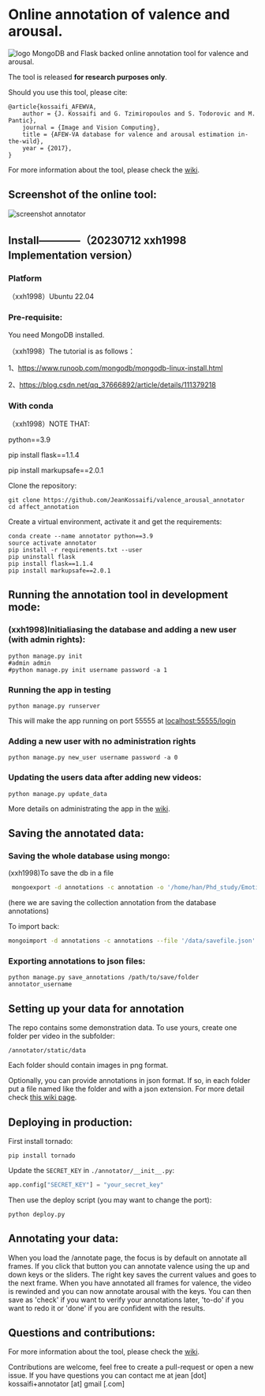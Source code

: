 # Online annotation of valence and arousal.
![logo](./annotator/static/favicon.png) MongoDB and Flask backed online annotation tool for valence and arousal.

The tool is released **for research purposes only**.

Should you use this tool, please cite:
```
@article{kossaifi_AFEWVA,
    author = {J. Kossaifi and G. Tzimiropoulos and S. Todorovic and M. Pantic},
    journal = {Image and Vision Computing},
    title = {AFEW-VA database for valence and arousal estimation in-the-wild},
    year = {2017},
}
```

For more information about the tool, please check the [wiki](https://github.com/JeanKossaifi/valence_arousal_annotator/wiki).
 
## Screenshot of the online tool:
![screenshot annotator](./images/annotator.png)


## Install————（20230712 xxh1998 Implementation version）

### Platform
（xxh1998）Ubuntu 22.04

### Pre-requisite:
You need MongoDB installed.

（xxh1998）The tutorial is as follows：

1、https://www.runoob.com/mongodb/mongodb-linux-install.html

2、https://blog.csdn.net/qq_37666892/article/details/111379218

### With conda
（xxh1998）NOTE THAT:

python==3.9

pip install flask==1.1.4

pip install markupsafe==2.0.1


Clone the repository:
```
git clone https://github.com/JeanKossaifi/valence_arousal_annotator
cd affect_annotation
```

Create a virtual environment, activate it and get the requirements:
```
conda create --name annotator python==3.9
source activate annotator
pip install -r requirements.txt --user
pip uninstall flask
pip install flask==1.1.4
pip install markupsafe==2.0.1
```


## Running the annotation tool in development mode:

### (xxh1998)Initialiasing the database and adding a new user (with admin rights):
```
python manage.py init
#admin admin
#python manage.py init username password -a 1
```

### Running the app in testing
```
python manage.py runserver
```
This will make the app running on port 55555 at [localhost:55555/login](localhost:55555/login)

### Adding a new user with no administration rights
```
python manage.py new_user username password -a 0
```

### Updating the users data after adding new videos:
```
python manage.py update_data
```

More details on administrating the app in the [wiki](https://github.com/JeanKossaifi/valence_arousal_annotator/wiki/Deploying-the-server).


## Saving the annotated data:

### Saving the whole database using mongo:
(xxh1998)To save the db in a file 
``` bash
 mongoexport -d annotations -c annotation -o '/home/han/Phd_study/EmotionExp/annotation/valence_arousal_annotator/annotator/savefile.json'
```
(here we are saving the collection annotation from the database annotations)

To import back:
``` bash
mongoimport -d annotations -c annotations --file '/data/savefile.json'
```

### Exporting annotations to json files:
```
python manage.py save_annotations /path/to/save/folder annotator_username
```

## Setting up your data for annotation
The repo contains some demonstration data. 
To use yours, create one folder per video in the subfolder:
```
/annotator/static/data
```
Each folder should contain images in png format.

Optionally, you can provide annotations in json format.
If so, in each folder put a file named like the folder and with a json extension.
For more detail check [this wiki page](https://github.com/JeanKossaifi/valence_arousal_annotator/wiki/Setting-up-the-data-to-annotate).


## Deploying in production:
First install tornado:
```
pip install tornado
```

Update the `SECRET_KEY` in `./annotator/__init__.py`:
```python
app.config["SECRET_KEY"] = "your_secret_key"
```

Then use the deploy script (you may want to change the port):
```
python deploy.py
```


## Annotating your data:
When you load the /annotate page, the focus is by default on annotate all frames.
If you click that button you can annotate valence using the up and down keys or the sliders.
The right key saves the current values and goes to the next frame.
When you have annotated all frames for valence, the video is rewinded and you can now annotate arousal with the keys.
You can then save as 'check' if you want to verify your annotations later, 'to-do' if you want to redo it or 'done' if you are confident with the results.

## Questions and contributions:
For more information about the tool, please check the [wiki](https://github.com/JeanKossaifi/valence_arousal_annotator/wiki).

Contributions are welcome, feel free to create a pull-request or open a new issue.
If you have questions you can contact me at jean [dot] kossaifi+annotator [at] gmail [.com]
